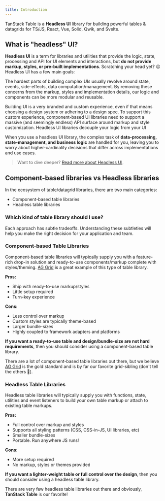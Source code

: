 ```yaml
---
title: Introduction
---
```


TanStack Table is a **Headless UI** library for building powerful tables & datagrids for TS/JS, React, Vue, Solid, Qwik, and Svelte.

## What is "headless" UI?

**Headless UI** is a term for libraries and utilities that provide the logic, state, processing and API for UI elements and interactions, but **do not provide markup, styles, or pre-built implementations**. Scratching your head yet? 😉 Headless UI has a few main goals:

The hardest parts of building complex UIs usually revolve around state, events, side-effects, data computation/management. By removing these concerns from the markup, styles and implementation details, our logic and components can be more modular and reusable.

Building UI is a very branded and custom experience, even if that means choosing a design system or adhering to a design spec. To support this custom experience, component-based UI libraries need to support a massive (and seemingly endless) API surface around markup and style customization. Headless UI libraries decouple your logic from your UI

When you use a headless UI library, the complex task of **data-processing, state-management, and business logic** are handled for you, leaving you to worry about higher-cardinality decisions that differ across implementations and use cases.

> Want to dive deeper? [Read more about Headless UI](https://www.merrickchristensen.com/articles/headless-user-interface-components/).

## Component-based libraries vs Headless libraries

In the ecosystem of table/datagrid libraries, there are two main categories:

- Component-based table libraries
- Headless table libraries

### Which kind of table library should I use?

Each approach has subtle tradeoffs. Understanding these subtleties will help you make the right decision for your application and team.

### Component-based Table Libraries

Component-based table libraries will typically supply you with a feature-rich drop-in solution and ready-to-use components/markup complete with styles/theming. [AG Grid](https://ag-grid.com/react-data-grid/?utm_source=reacttable&utm_campaign=githubreacttable) is a great example of this type of table library.

**Pros:**

- Ship with ready-to-use markup/styles
- Little setup required
- Turn-key experience

**Cons:**

- Less control over markup
- Custom styles are typically theme-based
- Larger bundle-sizes
- Highly coupled to framework adapters and platforms

**If you want a ready-to-use table and design/bundle-size are not hard requirements**, then you should consider using a component-based table library.

There are a lot of component-based table libraries out there, but we believe [AG Grid](https://ag-grid.com/react-data-grid/?utm_source=reacttable&utm_campaign=githubreacttable) is the gold standard and is by far our favorite grid-sibling (don't tell the others 🤫).

### Headless Table Libraries

Headless table libraries will typically supply you with functions, state, utilities and event listeners to build your own table markup or attach to existing table markups.

**Pros:**

- Full control over markup and styles
- Supports all styling patterns (CSS, CSS-in-JS, UI libraries, etc)
- Smaller bundle-sizes
- Portable. Run anywhere JS runs!

**Cons:**

- More setup required
- No markup, styles or themes provided

**If you want a lighter-weight table or full control over the design**, then you should consider using a headless table library.

There are very few headless table libraries out there and obviously, **TanStack Table** is our favorite!
